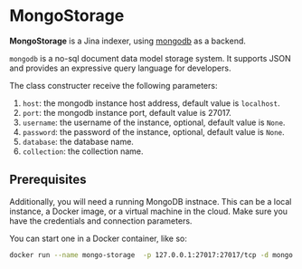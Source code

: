 # MongoStorage

**MongoStorage** is a Jina indexer, using [mongodb](https://www.mongodb.com/) as a backend. 

`mongodb` is a no-sql document data model storage system. It supports JSON and provides an expressive query language for developers.

The class constructer receive the following parameters:

1. `host`: the mongodb instance host address, default value is `localhost`.
2. `port`: the mongodb instance port, default value is 27017.
3. `username`: the username of the instance, optional, default value is `None`.
4. `password`: the password of the instance, optional, default value is `None`.
5. `database`: the database name.
6. `collection`: the collection name.




## Prerequisites

Additionally, you will need a running MongoDB instnace. This can be a local instance, a Docker image, or a virtual machine in the cloud. Make sure you have the credentials and connection parameters.

You can start one in a Docker container, like so: 

```bash
docker run --name mongo-storage  -p 127.0.0.1:27017:27017/tcp -d mongo:latest
```

<!-- version=v0.1 -->
